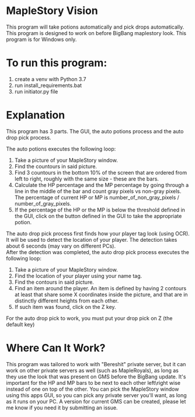 # MapleStory Vision
This program will take potions automatically and pick drops automatically.
This program is designed to work on before BigBang maplestory look.
This program is for Windows only.

# To run this program:
1. create a venv with Python 3.7
2. run install_requirements.bat
3. run initiator.py file

# Explanation
This program has 3 parts. The GUI, the auto potions process and the auto drop pick process.

The auto potions executes the following loop:
1. Take a picture of your MapleStory window.
2. Find the countours in said picture.
3. Find 3 countours in the bottom 10% of the screen that are ordered from left to right, roughly with the same size - these are the bars.
4. Calculate the HP percentage and the MP percentage by going through a line in the middle of the bar and count gray pixels vs non-gray pixels. The percentage of current HP or MP is number_of_non_gray_pixels / number_of_gray_pixels.
5. If the percentage of the HP or the MP is below the threshold defined in the GUI, click on the button defined in the GUI to take the appropriate potion.

The auto drop pick process first finds how your player tag look (using OCR). It will be used to detect the location of your player. The detection takes about 6 seconds (may vary on different PCs). <br/>
After the detection was completed, the auto drop pick process executes the following loop:
1. Take a picture of your MapleStory window.
2. Find the location of your player using your name tag.
3. Find the contours in said picture.
4. Find an item around the player. An item is defined by having 2 contours at least that share some X coordinates inside the picture, and that are in distinctly different heights from each other.
5. If such item was found, click on the Z key.

For the auto drop pick to work, you must put your drop pick on Z (the default key) <br/>

# Where Can It Work?
This program was tailored to work with "Bereshit" private server, but it can work on other private servers as well (such as MapleRoyals), as long as they use the look that was present on GMS before the BigBang update. It's important for the HP and MP bars to be next to each other left\right wise instead of one on top of the other.
You can pick the MapleStory window using this apps GUI, so you can pick any private server you'll want, as long as it runs on your PC.
A version for current GMS can be created, please let me know if you need it by submitting an issue.
